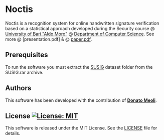 # Noctis

Noctis is a recognition system for online handwritten signature verification based on a  statistical approach developed during the Security course @ [University of Bari "Aldo Moro"](http://www.uniba.it) @ [Department of Computer Science](http://www.uniba.it/ricerca/dipartimenti/informatica). See more @ [presentation.pdf] & @ [paper.pdf](https://github.com/MrNobody1992/Noctis/presentation.pdf).

## Prerequisites

To run the software you must extract the [SUSIG](http://biometrics.sabanciuniv.edu/susig.html) dataset folder from the SUSIG.rar archive.

## Authors

This software has been developed with the contribution of [**Donato Meoli**](https://github.com/DonatoMeoli).

## License [![License: MIT](https://img.shields.io/badge/License-MIT-yellow.svg)](https://opensource.org/licenses/MIT)

This software is released under the MIT License. See the [LICENSE](LICENSE) file for details.
